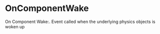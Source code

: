 # OnComponentWake

On Component Wake:. Event called when the underlying physics objects is woken up


